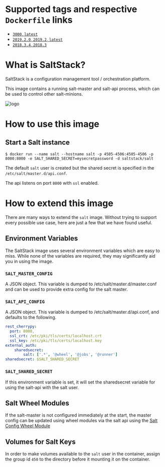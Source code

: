 # Supported tags and respective `Dockerfile` links

- [`3000`, `latest`](https://github.com/saltstack/saltdocker/tree/master/Dockerfile.j2)
- [`2019.2.0`, `2019.2`, `latest`](https://github.com/saltstack/saltdocker/tree/master/Dockerfile.j2)
- [`2018.3.4`, `2018.3`](https://github.com/saltstack/saltdocker/tree/master/Dockerfile.j2)

# What is SaltStack?

SaltStack is a configuration management tool / orchestration platform.

This image contains a running salt-master and salt-api process, which can be used to control other salt-minions.

![logo](https://avatars2.githubusercontent.com/u/1147473?s=500&v=4)

# How to use this image

## Start a Salt instance

```console
$ docker run --name salt --hostname salt -p 4505-4506:4505-4506 -p 8000:8000 -e SALT_SHARED_SECRET=mysecretpassword -d saltstack/salt
```

The default `salt` user is created but the shared secret is specified in the `/etc/salt/master.d/api.conf`.

The api listens on port `8000` with `ssl` enabled.

# How to extend this image

There are many ways to extend the `salt` image. Without trying to support every possible use case, here are just a few that we have found useful.

## Environment Variables

The SaltStack image uses several environment variables which are easy to miss. While none of the variables are required, they may significantly aid you in using the image.

### `SALT_MASTER_CONFIG`

A JSON object. This variable is dumped to /etc/salt/master.d/master.conf and can be used to provide extra config for the salt master.

### `SALT_API_CONFIG`

A JSON object. This variable is dumped to /etc/salt/master.d/api.conf, and defaults to the following.

```yaml
rest_cherrypy:
  port: 8000,
  ssl_crt: /etc/pki/tls/certs/localhost.crt
  ssl_key: /etc/pki/tls/certs/localhost.key
external_auth:
    sharedsecret:
        salt: ['.*', '@wheel', '@jobs', '@runner']
sharedsecret: $SALT_SHARED_SECRET
```

### `SALT_SHARED_SECRET`

If this environment variable is set, it will set the sharedsecret variable for using the salt-api with the salt user.

## Salt Wheel Modules

If the salt-master is not configured immediately at the start, the master config can be updated using wheel modules via the salt api using the [Salt Config Wheel Module](https://docs.saltstack.com/en/latest/ref/wheel/all/salt.wheel.config.html)

## Volumes for Salt Keys

In order to make volumes available to the `salt` user in the container, assign the group id `450` to the directory before it mounting it on the container.
